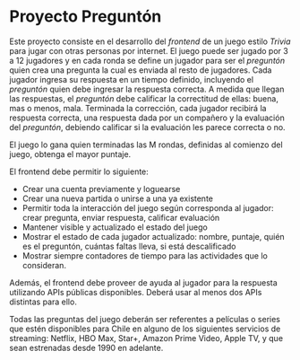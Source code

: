 # Proyecto Preguntón

Este proyecto consiste en el desarrollo del *frontend* de un juego estilo *Trivia* para jugar con otras personas por internet. El juego puede ser jugado por 3 a 12 jugadores y en cada ronda se define un jugador para ser el *preguntón* quien crea una pregunta la cual es enviada al resto de jugadores. Cada jugador ingresa su respuesta en un tiempo definido, incluyendo el *preguntón* quien debe ingresar la respuesta correcta. A medida que llegan las respuestas, el *preguntón* debe calificar la correctitud de ellas: buena, mas o menos, mala. Terminada la corrección, cada jugador recibirá la respuesta correcta, una respuesta dada por un compañero y la evaluación del *preguntón*, debiendo calificar si la evaluación les parece correcta o no.

El juego lo gana quien terminadas las M rondas, definidas al comienzo del juego, obtenga el mayor puntaje.

El frontend debe permitir lo siguiente:

- Crear una cuenta previamente y loguearse
- Crear una nueva partida o unirse a una ya existente
- Permitir toda la interacción del juego según corresponda al jugador: crear pregunta, enviar respuesta, calificar evaluación
- Mantener visible y actualizado el estado del juego
- Mostrar el estado de cada jugador actualizado: nombre, puntaje, quién es el preguntón, cuántas faltas lleva, si está descalificado
- Mostrar siempre contadores de tiempo para las actividades que lo consideran.

Además, el frontend debe proveer de ayuda al jugador para la respuesta utilizando APIs públicas disponibles. Deberá usar al menos dos APIs distintas para ello.

Todas las preguntas del juego deberán ser referentes a películas o series que estén disponibles para Chile en alguno de los siguientes servicios de streaming: Netflix, HBO Max, Star+, Amazon Prime Video, Apple TV, y que sean estrenadas desde 1990 en adelante.